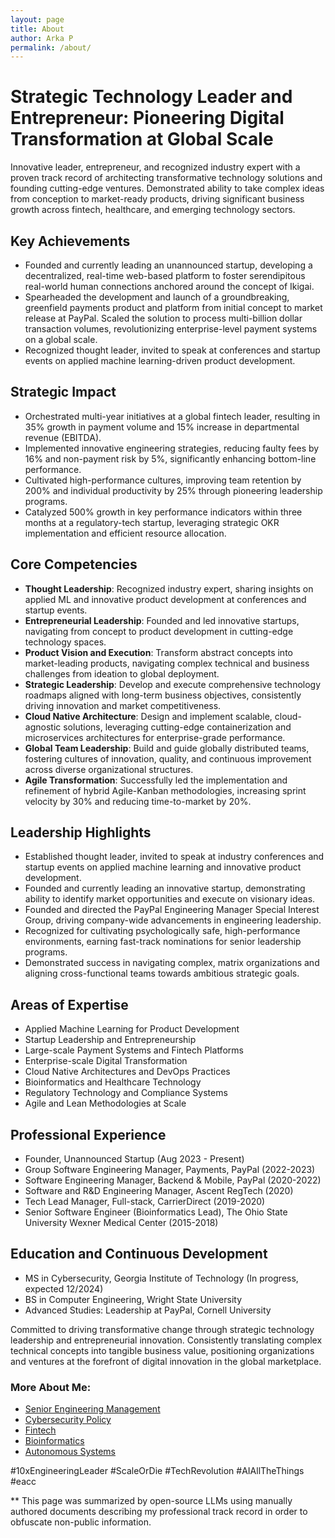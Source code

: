 ```yaml
---
layout: page
title: About
author: Arka P
permalink: /about/
---
```


# Strategic Technology Leader and Entrepreneur: Pioneering Digital Transformation at Global Scale

Innovative leader, entrepreneur, and recognized industry expert with a proven track record of architecting transformative technology solutions and founding cutting-edge ventures. Demonstrated ability to take complex ideas from conception to market-ready products, driving significant business growth across fintech, healthcare, and emerging technology sectors.

## Key Achievements

- Founded and currently leading an unannounced startup, developing a decentralized, real-time web-based platform to foster serendipitous real-world human connections anchored around the concept of Ikigai.
- Spearheaded the development and launch of a groundbreaking, greenfield payments product and platform from initial concept to market release at PayPal. Scaled the solution to process multi-billion dollar transaction volumes, revolutionizing enterprise-level payment systems on a global scale.
- Recognized thought leader, invited to speak at conferences and startup events on applied machine learning-driven product development.

## Strategic Impact

- Orchestrated multi-year initiatives at a global fintech leader, resulting in 35% growth in payment volume and 15% increase in departmental revenue (EBITDA).
- Implemented innovative engineering strategies, reducing faulty fees by 16% and non-payment risk by 5%, significantly enhancing bottom-line performance.
- Cultivated high-performance cultures, improving team retention by 200% and individual productivity by 25% through pioneering leadership programs.
- Catalyzed 500% growth in key performance indicators within three months at a regulatory-tech startup, leveraging strategic OKR implementation and efficient resource allocation.

## Core Competencies

- **Thought Leadership**: Recognized industry expert, sharing insights on applied ML and innovative product development at conferences and startup events.
- **Entrepreneurial Leadership**: Founded and led innovative startups, navigating from concept to product development in cutting-edge technology spaces.
- **Product Vision and Execution**: Transform abstract concepts into market-leading products, navigating complex technical and business challenges from ideation to global deployment.
- **Strategic Leadership**: Develop and execute comprehensive technology roadmaps aligned with long-term business objectives, consistently driving innovation and market competitiveness.
- **Cloud Native Architecture**: Design and implement scalable, cloud-agnostic solutions, leveraging cutting-edge containerization and microservices architectures for enterprise-grade performance.
- **Global Team Leadership**: Build and guide globally distributed teams, fostering cultures of innovation, quality, and continuous improvement across diverse organizational structures.
- **Agile Transformation**: Successfully led the implementation and refinement of hybrid Agile-Kanban methodologies, increasing sprint velocity by 30% and reducing time-to-market by 20%.

## Leadership Highlights

- Established thought leader, invited to speak at industry conferences and startup events on applied machine learning and innovative product development.
- Founded and currently leading an innovative startup, demonstrating ability to identify market opportunities and execute on visionary ideas.
- Founded and directed the PayPal Engineering Manager Special Interest Group, driving company-wide advancements in engineering leadership.
- Recognized for cultivating psychologically safe, high-performance environments, earning fast-track nominations for senior leadership programs.
- Demonstrated success in navigating complex, matrix organizations and aligning cross-functional teams towards ambitious strategic goals.

## Areas of Expertise

- Applied Machine Learning for Product Development
- Startup Leadership and Entrepreneurship
- Large-scale Payment Systems and Fintech Platforms
- Enterprise-scale Digital Transformation
- Cloud Native Architectures and DevOps Practices
- Bioinformatics and Healthcare Technology
- Regulatory Technology and Compliance Systems
- Agile and Lean Methodologies at Scale

## Professional Experience

- Founder, Unannounced Startup (Aug 2023 - Present)
- Group Software Engineering Manager, Payments, PayPal (2022-2023)
- Software Engineering Manager, Backend & Mobile, PayPal (2020-2022)
- Software and R&D Engineering Manager, Ascent RegTech (2020)
- Tech Lead Manager, Full-stack, CarrierDirect (2019-2020)
- Senior Software Engineer (Bioinformatics Lead), The Ohio State University Wexner Medical Center (2015-2018)

## Education and Continuous Development

- MS in Cybersecurity, Georgia Institute of Technology (In progress, expected 12/2024)
- BS in Computer Engineering, Wright State University
- Advanced Studies: Leadership at PayPal, Cornell University

Committed to driving transformative change through strategic technology leadership and entrepreneurial innovation. Consistently translating complex technical concepts into tangible business value, positioning organizations and ventures at the forefront of digital innovation in the global marketplace.

### More About Me:

- [Senior Engineering Management](https://www.platohq.com/@arka-pattanayak-60671430)
- [Cybersecurity Policy](https://pe.gatech.edu/degrees/cybersecurity)
- [Fintech](https://www.braintreepayments.com/)
- [Bioinformatics](https://medicine.osu.edu/departments/biomedical-informatics)
- [Autonomous Systems](https://columbusstartupweek2016.sched.com/workmailap)

#10xEngineeringLeader #ScaleOrDie #TechRevolution #AIAllTheThings #eacc

\*\* This page was summarized by open-source LLMs using manually authored documents describing my professional track record in order to obfuscate non-public information.
